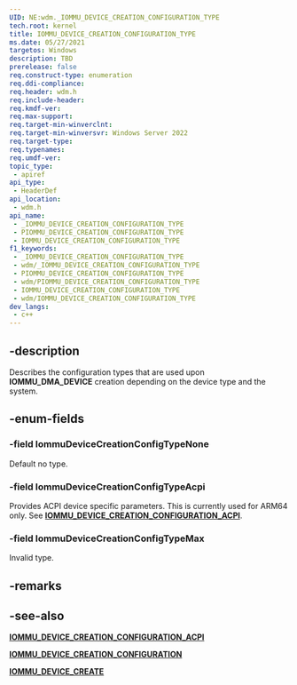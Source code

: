 ```yaml
---
UID: NE:wdm._IOMMU_DEVICE_CREATION_CONFIGURATION_TYPE
tech.root: kernel
title: IOMMU_DEVICE_CREATION_CONFIGURATION_TYPE
ms.date: 05/27/2021
targetos: Windows
description: TBD
prerelease: false
req.construct-type: enumeration
req.ddi-compliance: 
req.header: wdm.h
req.include-header: 
req.kmdf-ver: 
req.max-support: 
req.target-min-winverclnt: 
req.target-min-winversvr: Windows Server 2022
req.target-type: 
req.typenames: 
req.umdf-ver: 
topic_type:
 - apiref
api_type:
 - HeaderDef
api_location:
 - wdm.h
api_name:
 - _IOMMU_DEVICE_CREATION_CONFIGURATION_TYPE
 - PIOMMU_DEVICE_CREATION_CONFIGURATION_TYPE
 - IOMMU_DEVICE_CREATION_CONFIGURATION_TYPE
f1_keywords:
 - _IOMMU_DEVICE_CREATION_CONFIGURATION_TYPE
 - wdm/_IOMMU_DEVICE_CREATION_CONFIGURATION_TYPE
 - PIOMMU_DEVICE_CREATION_CONFIGURATION_TYPE
 - wdm/PIOMMU_DEVICE_CREATION_CONFIGURATION_TYPE
 - IOMMU_DEVICE_CREATION_CONFIGURATION_TYPE
 - wdm/IOMMU_DEVICE_CREATION_CONFIGURATION_TYPE
dev_langs:
 - c++
---
```


## -description

Describes the configuration types that are used upon **IOMMU_DMA_DEVICE** creation depending on the device type and the system.

## -enum-fields

### -field IommuDeviceCreationConfigTypeNone

Default no type.

### -field IommuDeviceCreationConfigTypeAcpi

Provides ACPI device specific parameters. This is currently used for ARM64 only. See [**IOMMU_DEVICE_CREATION_CONFIGURATION_ACPI**](ns-wdm-iommu_device_creation_configuration_acpi.md).

### -field IommuDeviceCreationConfigTypeMax

Invalid type.

## -remarks

## -see-also

[**IOMMU_DEVICE_CREATION_CONFIGURATION_ACPI**](ns-wdm-iommu_device_creation_configuration_acpi.md)

[**IOMMU_DEVICE_CREATION_CONFIGURATION**](ns-wdm-iommu_device_creation_configuration.md)

[**IOMMU_DEVICE_CREATE**](nc-wdm-iommu_device_create.md)
